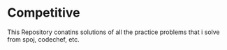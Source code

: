 # Competitive

This Repository conatins solutions of all the practice problems that i solve from spoj, codechef, etc.